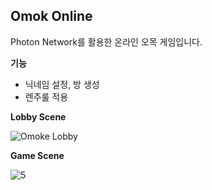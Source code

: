 ## Omok Online

Photon Network를 활용한 온라인 오목 게임입니다.

**기능**
- 닉네임 설정, 방 생성
- 렌주룰 적용



**Lobby Scene**

![Omoke Lobby](https://media.githubusercontent.com/media/bnnb220/OmokOnline/master/Images/1.png)





**Game Scene**

![5](.\Images\5.png)
